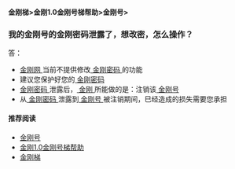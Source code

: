 #### 金刚梯>金刚1.0金刚号梯帮助>金刚号>
### 我的金刚号的金刚密码泄露了，想改密，怎么操作？

答：

- [ 金刚网 ](https://a2zitpro.github.io/web/金刚中文网)当前不提供修改[ 金刚密码 ](https://a2zitpro.github.io/web/金刚号的配套参数)的功能
- 建议您保护好您的[ 金刚密码 ](https://a2zitpro.github.io/web/金刚号的配套参数)
- [ 金刚密码 ](https://a2zitpro.github.io/web/金刚号的配套参数)泄露后，[ 金刚 ](https://a2zitpro.github.io/web/金刚公司)所能做的是：注销该[ 金刚号 ](https://a2zitpro.github.io/web/金刚号)
- 从[ 金刚密码 ](https://a2zitpro.github.io/web/金刚号的配套参数)泄露到[ 金刚号 ](https://a2zitpro.github.io/web/金刚号)被注销期间，巳经造成的损失需要您承担


#### 推荐阅读

- [金刚号](https://a2zitpro.github.io/web/list_kkid)
- [金刚1.0金刚号梯帮助](https://a2zitpro.github.io/web/list_helpkkvpn)
- [金刚梯](https://a2zitpro.github.io/web/dlb)
